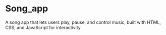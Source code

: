 # Song_app
 A song app that lets users play, pause, and control music, built with HTML, CSS, and JavaScript for interactivity
